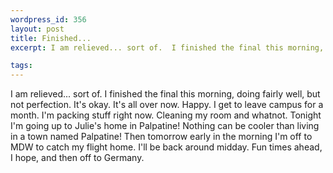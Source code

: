 ```yaml
--- 
wordpress_id: 356
layout: post
title: Finished...
excerpt: I am relieved... sort of.  I finished the final this morning, doing fairly well, but not perfection.  It's okay.  It's all over now.  Happy.  I get to leave campus for a month.  I'm packing stuff right now.  Cleaning my room and whatnot.  Tonight I'm going up to Julie's home in Palpatine!  Nothing can be cooler than living in a town named Palpatine!  Then tomorrow early in the morning I'm off to MDW to catch my flight home.  I'll be back around midday.  Fun times ahead, I hope, and then off to Germany.

tags: 
---
```


I am relieved... sort of.  I finished the final this morning, doing fairly well, but not perfection.  It's okay.  It's all over now.  Happy.  I get to leave campus for a month.  I'm packing stuff right now.  Cleaning my room and whatnot.  Tonight I'm going up to Julie's home in Palpatine!  Nothing can be cooler than living in a town named Palpatine!  Then tomorrow early in the morning I'm off to MDW to catch my flight home.  I'll be back around midday.  Fun times ahead, I hope, and then off to Germany.
